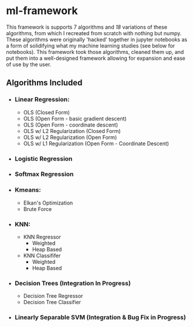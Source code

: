 # ml-framework
This framework is supports 7 algorithms and *18* variations of these algorithms, from which I recreated from scratch with nothing but numpy. These algorithms were originally 'hacked' together in jupyter notebooks as a form of solidifying what my machine learning studies (see below for notebooks). This framework took those algorithms, cleaned them up, and put them into a well-designed framework allowing for expansion and ease of use by the user. 

## Algorithms Included 
- ###  Linear Regression:
  - OLS (Closed Form)
  - OLS (Open Form - basic gradient descent)
  - OLS (Open Form - coordinate descent)
  - OLS w/ L2 Regularization (Closed Form)
  - OLS w/ L2 Regularization (Open Form)
  - OLS w/ L1 Regularization (Open Form - Coordinate Descent)

- ###  Logistic Regression

- ###  Softmax Regression

- ###  Kmeans:
  - Elkan's Optimization
  - Brute Force

- ###  KNN:
  - KNN Regressor
    - Weighted
    - Heap Based
  - KNN Classififer
    - Weighted
    - Heap Based

- ###  Decision Trees (Integration In Progress)
  - Decision Tree Regressor
  - Decision Tree Classifier

- ###  Linearly Separable SVM (Integration & Bug Fix in Progress)


